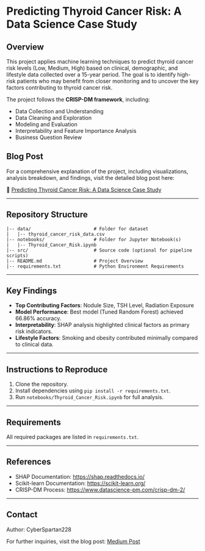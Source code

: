 # Predicting Thyroid Cancer Risk: A Data Science Case Study

## Overview
This project applies machine learning techniques to predict thyroid cancer risk levels (Low, Medium, High) based on clinical, demographic, and lifestyle data collected over a 15-year period. The goal is to identify high-risk patients who may benefit from closer monitoring and to uncover the key factors contributing to thyroid cancer risk.

The project follows the **CRISP-DM framework**, including:
- Data Collection and Understanding
- Data Cleaning and Exploration
- Modeling and Evaluation
- Interpretability and Feature Importance Analysis
- Business Question Review

## Blog Post
For a comprehensive explanation of the project, including visualizations, analysis breakdown, and findings, visit the detailed blog post here:

🔗 [Predicting Thyroid Cancer Risk: A Data Science Case Study](https://medium.com/@cyberspartan228/predicting-thyroid-cancer-risk-a-data-science-case-study-69e1435a9f10)

---

## Repository Structure
```plaintext
|-- data/                       # Folder for dataset
|   |-- thyroid_cancer_risk_data.csv
|-- notebooks/                  # Folder for Jupyter Notebook(s)
|   |-- Thyroid_Cancer_Risk.ipynb
|-- src/                        # Source code (optional for pipeline scripts)
|-- README.md                   # Project Overview
|-- requirements.txt            # Python Environment Requirements
```

---

## Key Findings
- **Top Contributing Factors**: Nodule Size, TSH Level, Radiation Exposure
- **Model Performance**: Best model (Tuned Random Forest) achieved 66.86% accuracy.
- **Interpretability**: SHAP analysis highlighted clinical factors as primary risk indicators.
- **Lifestyle Factors**: Smoking and obesity contributed minimally compared to clinical data.

---

## Instructions to Reproduce
1. Clone the repository.
2. Install dependencies using `pip install -r requirements.txt`.
3. Run `notebooks/Thyroid_Cancer_Risk.ipynb` for full analysis.

---

## Requirements
All required packages are listed in `requirements.txt`.

---

## References
- SHAP Documentation: https://shap.readthedocs.io/
- Scikit-learn Documentation: https://scikit-learn.org/
- CRISP-DM Process: https://www.datascience-pm.com/crisp-dm-2/

---

## Contact
Author: CyberSpartan228

For further inquiries, visit the blog post: [Medium Post](https://medium.com/@cyberspartan228/predicting-thyroid-cancer-risk-a-data-science-case-study-69e1435a9f10)

